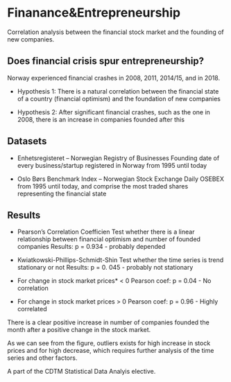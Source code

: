 # Finanance&Entrepreneurship
Correlation analysis between the financial stock market and the founding of new companies. 

## Does financial crisis spur entrepreneurship?
Norway experienced financial crashes in 2008, 2011, 2014/15, and in 2018.

* Hypothesis 1:
There is a natural correlation between the financial state of a country (financial optimism) and the foundation of new companies

* Hypothesis 2:
After significant financial crashes, such as the one in 2008, there is an increase in companies founded after this

## Datasets
* Enhetsregisteret – Norwegian Registry of Businesses
Founding date of every business/startup registered in Norway from 1995 until today

* Oslo Børs Benchmark Index – Norwegian Stock Exchange
Daily OSEBEX from 1995 until today, and comprise the most traded shares representing the financial state

## Results
* Pearson’s Correlation Coefficien
Test whether there is a linear relationship between financial optimism and number of founded companies 
Results: p = 0.934 - probably depended

* Kwiatkowski-Phillips-Schmidt-Shin
Test whether the time series is trend stationary or not
Results:  p = 0. 045 - probably not stationary

* For change in stock market prices* < 0
Pearson coef: p = 0.04 - No correlation 

* For change in stock market prices > 0
Pearson coef: p = 0.96 - Highly correlated

There is a clear positive increase in number of companies founded the month after  a positive change in the stock market.

As we can see from the figure, outliers exists for high increase in stock prices and for high decrease, which requires further analysis of the time series and other factors.


A part of the CDTM Statistical Data Analyis elective.
